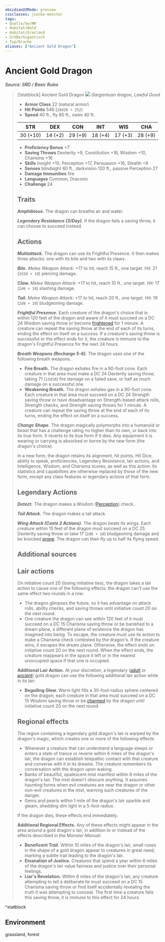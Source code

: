 ```yaml
---
obsidianUIMode: preview
cssclasses: json5e-monster
tags:
- Quelle/5e/MM
- Habitat/Wald
- Habitat/Grasland
- Größe/Gigantisch
- Typ/Drache
aliases: ["Ancient Gold Dragon"]
---
```

# Ancient Gold Dragon
*Source: SRD / Basic Rules*  

> [!statblock] Ancient Gold Dragon
> ![](compendium/bestiary/dragon/token/ancient-gold-dragon.png#token)
> *Gargantuan dragon, Lawful Good*
> 
> - **Armor Class** 22  (natural armor)
> - **Hit Points** 546 (`28d20 + 252`)
> - **Speed** 40 ft., fly 80 ft., swim 40 ft.
> 
> |STR|DEX|CON|INT|WIS|CHA|
> |:---:|:---:|:---:|:---:|:---:|:---:|
> |30 (+10)|14 (+2)|29 (+9)|18 (+4)|17 (+3)|28 (+9)|
> 
> - **Proficiency Bonus** +7
> - **Saving Throws** Dexterity +9, Constitution +16, Wisdom +10, Charisma +16
> - **Skills** Insight +10, Perception +17, Persuasion +16, Stealth +9
> - **Senses** blindsight 60 ft., darkvision 120 ft., passive Perception 27
> - **Damage Immunities** fire
> - **Languages** Common, Draconic
> - **Challenge** 24
> 
> ## Traits
> 
> ***Amphibious.*** The dragon can breathe air and water.
> 
> ***Legendary Resistance (3/Day).*** If the dragon fails a saving throw, it can choose to succeed instead.
> 
> ## Actions
> 
> ***Multiattack.*** The dragon can use its Frightful Presence. It then makes three attacks: one with its bite and two with its claws.
> 
> ***Bite.*** *Melee Weapon Attack:* +17 to hit, reach 15 ft., one target. *Hit:* 21 (`2d10 + 10`) piercing damage.
> 
> ***Claw.*** *Melee Weapon Attack:* +17 to hit, reach 10 ft., one target. *Hit:* 17 (`2d6 + 10`) slashing damage.
> 
> ***Tail.*** *Melee Weapon Attack:* +17 to hit, reach 20 ft., one target. *Hit:* 19 (`2d8 + 10`) bludgeoning damage.
> 
> ***Frightful Presence.*** Each creature of the dragon's choice that is within 120 feet of the dragon and aware of it must succeed on a DC 24 Wisdom saving throw or become [frightened](rules/conditions.md#frightened) for 1 minute. A creature can repeat the saving throw at the end of each of its turns, ending the effect on itself on a success. If a creature's saving throw is successful or the effect ends for it, the creature is immune to the dragon's Frightful Presence for the next 24 hours.
> 
> ***Breath Weapons (Recharge 5-6).*** The dragon uses one of the following breath weapons.
> 
> - **Fire Breath.** The dragon exhales fire in a 90-foot cone. Each creature in that area must make a DC 24 Dexterity saving throw, taking 71 (`13d10`) fire damage on a failed save, or half as much damage on a successful one.  
> - **Weakening Breath.** The dragon exhales gas in a 90-foot cone. Each creature in that area must succeed on a DC 24 Strength saving throw or have disadvantage on Strength-based attack rolls, Strength checks, and Strength saving throws for 1 minute. A creature can repeat the saving throw at the end of each of its turns, ending the effect on itself on a success.  
> 
> ***Change Shape.*** The dragon magically polymorphs into a humanoid or beast that has a challenge rating no higher than its own, or back into its true form. It reverts to its true form if it dies. Any equipment it is wearing or carrying is absorbed or borne by the new form (the dragon's choice).
> 
> In a new form, the dragon retains its alignment, hit points, Hit Dice, ability to speak, proficiencies, Legendary Resistance, lair actions, and Intelligence, Wisdom, and Charisma scores, as well as this action. Its statistics and capabilities are otherwise replaced by those of the new form, except any class features or legendary actions of that form.
> 
> ## Legendary Actions
> 
> ***Detect.*** The dragon makes a Wisdom ([Perception](rules/skills.md#Perception)) check.
> 
> ***Tail Attack.*** The dragon makes a tail attack.
> 
> ***Wing Attack (Costs 2 Actions).*** The dragon beats its wings. Each creature within 15 feet of the dragon must succeed on a DC 25 Dexterity saving throw or take 17 (`2d6 + 10`) bludgeoning damage and be knocked [prone](rules/conditions.md#prone). The dragon can then fly up to half its flying speed.
> 
> ## Additional sources
> 
> 
> 
> ## Lair actions
> 
> On initiative count 20 (losing initiative ties), the dragon takes a lair action to cause one of the following effects; the dragon can't use the same effect two rounds in a row:
> 
> - The dragon glimpses the future, so it has advantage on attack rolls, ability checks, and saving throws until initiative count 20 on the next round.  
> - One creature the dragon can see within 120 feet of it must succeed on a DC 15 Charisma saving throw or be banished to a dream plane, a different plane of existence the dragon has imagined into being. To escape, the creature must use its action to make a Charisma check contested by the dragon's. If the creature wins, it escapes the dream plane. Otherwise, the effect ends on initiative count 20 on the next round. When the effect ends, the creature reappears in the space it left or in the nearest unoccupied space if that one is occupied.  
> 
> **Additional Lair Action.** At your discretion, a legendary ([adult](compendium/bestiary/dragon/adult-gold-dragon.md) or [ancient](compendium/bestiary/dragon/ancient-gold-dragon.md)) gold dragon can use the following additional lair action while in its lair:
> 
> - **Beguiling Glow.** Warm light fills a 30-foot-radius sphere centered on the dragon; each creature in that area must succeed on a DC 15 Wisdom saving throw or be [charmed](rules/conditions.md#charmed) by the dragon until initiative count 20 on the next round.  
> 
> ## Regional effects
> 
> The region containing a legendary gold dragon's lair is warped by the dragon's magic, which creates one or more of the following effects:
> 
> - Whenever a creature that can understand a language sleeps or enters a state of trance or reverie within 6 miles of the dragon's lair, the dragon can establish telepathic contact with that creature and converse with it in its dreams. The creature remembers its conversation with the dragon upon waking.  
> - Banks of beautiful, opalescent mist manifest within 6 miles of the dragon's lair. The mist doesn't obscure anything. It assumes haunting forms when evil creatures are near the dragon or other non-evil creatures in the mist, warning such creatures of the danger.  
> - Gems and pearls within 1 mile of the dragon's lair sparkle and gleam, shedding dim light in a 5-foot radius.  
> 
> If the dragon dies, these effects end immediately.
> 
> **Additional Regional Effects.** Any of these effects might appear in the area around a gold dragon's lair, in addition to or instead of the effects described in the *Monster Manual*:
> 
> - **Beneficent Trail.** Within 10 miles of the dragon's lair, small runes in the shape of a gold dragon appear to creatures in great need, marking a subtle trail leading to the dragon's lair.  
> - **Emanation of Justice.** Creatures that spend a year within 6 miles of the dragon's lair value fairness and justice over their personal feelings.  
> - **Liar's Revelation.** Within 6 miles of the dragon's lair, any creature attempting to tell a deliberate lie must succeed on a DC 15 Charisma saving throw or find itself accidentally revealing the truth it was attempting to conceal. The first time a creature fails this saving throw, it is immune to this effect for 24 hours.  
^statblock

## Environment

grassland, forest